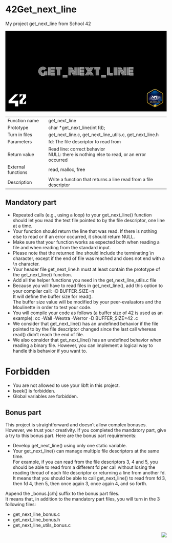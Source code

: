 # 42Get_next_line
My project get_next_line from School 42

![42Get_next_line-cover](cover-get_next_line-bonus.png)

<table>
  <tr><td>Function name</td><td>get_next_line</td></tr>
  <tr><td>Prototype</td><td>char *get_next_line(int fd);</td></tr>
  <tr><td>Turn in files</td><td>get_next_line.c, get_next_line_utils.c, get_next_line.h</td></tr>
  <tr><td>Parameters</td><td>fd: The file descriptor to read from</td></tr>
  <tr><td>Return value</td><td>Read line: correct behavior</br>NULL: there is nothing else to read, or an error occurred</td></tr>
  <tr><td>External functions</td><td>read, malloc, free</td></tr>
  <tr><td>Description</td><td>Write a function that returns a line read from a file descriptor</td></tr>
</table>

## Mandatory part

* Repeated calls (e.g., using a loop) to your get_next_line() function should let
you read the text file pointed to by the file descriptor, one line at a time.
* Your function should return the line that was read.
If there is nothing else to read or if an error occurred, it should return NULL.
* Make sure that your function works as expected both when reading a file and when
reading from the standard input.
* Please note that the returned line should include the terminating \n character,
except if the end of file was reached and does not end with a \n character.
* Your header file get_next_line.h must at least contain the prototype of the
get_next_line() function.
* Add all the helper functions you need in the get_next_line_utils.c file
* Because you will have to read files in get_next_line(), add this option to your
compiler call: -D BUFFER_SIZE=n</br>
It will define the buffer size for read().</br>
The buffer size value will be modified by your peer-evaluators and the Moulinette
in order to test your code.
* You will compile your code as follows (a buffer size of 42 is used as an example):
cc -Wall -Wextra -Werror -D BUFFER_SIZE=42 <files>.c
* We consider that get_next_line() has an undefined behavior if the file pointed to
by the file descriptor changed since the last call whereas read() didn’t reach the
end of file.
* We also consider that get_next_line() has an undefined behavior when reading
a binary file. However, you can implement a logical way to handle this behavior if
you want to.

# Forbidden
* You are not allowed to use your libft in this project.
* lseek() is forbidden.
* Global variables are forbidden.

## Bonus part

This project is straightforward and doesn’t allow complex bonuses. However, we trust
your creativity. If you completed the mandatory part, give a try to this bonus part.
Here are the bonus part requirements:
* Develop get_next_line() using only one static variable.
* Your get_next_line() can manage multiple file descriptors at the same time.</br>
For example, if you can read from the file descriptors 3, 4 and 5, you should be
able to read from a different fd per call without losing the reading thread of each
file descriptor or returning a line from another fd.</br>
It means that you should be able to call get_next_line() to read from fd 3, then
fd 4, then 5, then once again 3, once again 4, and so forth.</br>

Append the _bonus.[c\h] suffix to the bonus part files.</br>
It means that, in addition to the mandatory part files, you will turn in the 3 following
files:
* get_next_line_bonus.c
* get_next_line_bonus.h
* get_next_line_utils_bonus.c

<img align="right" src="get_next_linee.png">
